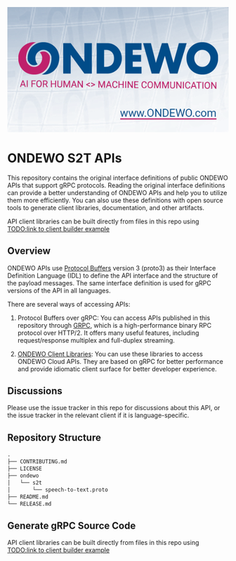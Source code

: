 ![Logo](https://raw.githubusercontent.com/ondewo/ondewo-logos/master/github/ondewo_logo_github_2.png)

# ONDEWO S2T APIs

This repository contains the original interface definitions of public ONDEWO APIs that support gRPC protocols. Reading the original interface definitions can provide a better understanding of ONDEWO APIs and help you to utilize them more efficiently. You can also use these definitions with open source tools to generate client libraries, documentation, and other artifacts.

API client libraries can be built directly from files in this repo using [TODO:link to client builder example](pass)

## Overview

ONDEWO APIs use [Protocol Buffers](https://github.com/google/protobuf) version 3 (proto3) as their Interface Definition Language (IDL) to define the API interface and the structure of the payload messages. The same interface definition is used for gRPC versions of the API in all languages.

There are several ways of accessing APIs:

1.  Protocol Buffers over gRPC: You can access APIs published in this repository through [GRPC](https://github.com/grpc), which is a high-performance binary RPC protocol over HTTP/2. It offers many useful features, including request/response multiplex and full-duplex streaming.

2.  [ONDEWO Client Libraries](pass):
You can use these libraries to access ONDEWO Cloud APIs. They are based on gRPC for better performance and provide idiomatic client surface for better developer experience.

## Discussions

Please use the issue tracker in this repo for discussions about this API, or the issue tracker in the relevant client if it is language-specific.

## Repository Structure

```
.
├── CONTRIBUTING.md
├── LICENSE
├── ondewo
│   └── s2t
│       └── speech-to-text.proto
├── README.md
└── RELEASE.md
```

## Generate gRPC Source Code

API client libraries can be built directly from files in this repo using [TODO:link to client builder example](pass)
